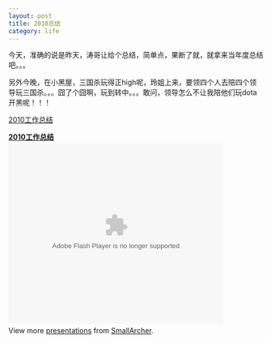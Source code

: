 ```yaml
---
layout: post
title: 2010总结 
category: life
---
```


今天，准确的说是昨天，涛哥让给个总结，简单点，果断了就，就拿来当年度总结吧。。。

另外今晚，在小黑屋，三国杀玩得正high呢，玲姐上来，要领四个人去陪四个领导玩三国杀。。。囧了个囧啊，玩到转中。。。敢问，领导怎么不让我陪他们玩dota开黑呢！！！

[2010工作总结](http://www.slideshare.net/SmallArcher/2010-6732124)

<div style="width:425px" id="__ss_6732124"><strong style="display:block;margin:12px 0 4px"><a href="http://www.slideshare.net/SmallArcher/2010-6732124" title="2010工作总结">2010工作总结</a></strong><object id="__sse6732124" width="425" height="355"><param name="movie" value="http://static.slidesharecdn.com/swf/ssplayer2.swf?doc=2010-110128040408-phpapp02&stripped_title=2010-6732124&userName=SmallArcher" /><param name="allowFullScreen" value="true"/><param name="allowScriptAccess" value="always"/><embed name="__sse6732124" src="http://static.slidesharecdn.com/swf/ssplayer2.swf?doc=2010-110128040408-phpapp02&stripped_title=2010-6732124&userName=SmallArcher" type="application/x-shockwave-flash" allowscriptaccess="always" allowfullscreen="true" width="425" height="355"></embed></object><div style="padding:5px 0 12px">View more <a href="http://www.slideshare.net/">presentations</a> from <a href="http://www.slideshare.net/SmallArcher">SmallArcher</a>.</div></div>

